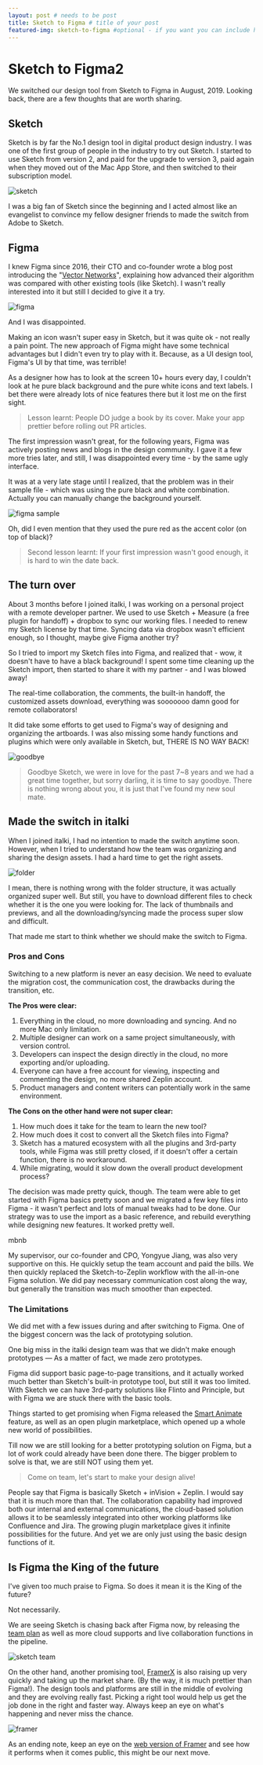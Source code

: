 ```yaml
---
layout: post # needs to be post
title: Sketch to Figma # title of your post
featured-img: sketch-to-figma #optional - if you want you can include hero image
---
```



# Sketch to Figma2

We switched our design tool from Sketch to Figma in August, 2019. Looking back, there are a few thoughts that are worth sharing.

## Sketch

Sketch is by far the No.1 design tool in digital product design industry. I was one of the first group of people in the industry to try out Sketch. I started to use Sketch from version 2, and paid for the upgrade to version 3, paid again when they moved out of the Mac App Store, and then switched to their subscription model. 

![sketch](/assets/img/posts/sketch2figma/0.png)

I was a big fan of Sketch since the beginning and I acted almost like an evangelist to convince my fellow designer friends to made the switch from Adobe to Sketch.

## Figma

I knew Figma since 2016, their CTO and co-founder wrote a blog post introducing the "[Vector Networks](https://www.figma.com/blog/introducing-vector-networks/)", explaining how advanced their algorithm was compared with other existing tools (like Sketch). I wasn't really interested into it but still I decided to give it a try. 

![figma](/assets/img/posts/sketch2figma/1.png)

And I was disappointed. 

Making an icon wasn't super easy in Sketch, but it was quite ok - not really a pain point. The new approach of Figma might have some technical advantages but I didn't even try to play with it. Because,  as a UI design tool, Figma's UI by that time, was terrible! 

As a designer how has to look at the screen 10+ hours every day, I couldn't  look at he pure black background and the pure white icons and text labels. I bet there were already lots of nice features there but it lost me on the first sight.

> Lesson learnt: People DO judge a book by its cover. Make your app prettier before rolling out PR articles.

The first impression wasn't great, for the following years, Figma was actively posting news and blogs  in the design community. I gave it a few more tries later, and still, I was disappointed every time - by the same ugly interface. 

It was at a very late stage until I realized, that the problem was in their sample file - which was using the pure black and white combination. Actually you can manually change the background yourself. 

![figma sample](/assets/img/posts/sketch2figma/2.png)

Oh, did I even mention that they used the pure red as the accent color (on top of black)?

> Second lesson learnt: If your first impression wasn't good enough, it is hard to win the date back.

## The turn over

About 3 months before I joined italki, I was working on a personal project with a remote developer partner. We used to use Sketch + Measure (a free plugin for handoff) + dropbox to sync our working files. I needed to renew my Sketch license by that time. Syncing data via dropbox wasn't efficient enough, so I thought, maybe give Figma another try?

So I tried to import my Sketch files into Figma, and realized that - wow, it doesn't have to have a black background! I spent some time cleaning up the Sketch import, then started to share it with my partner - and I was blowed away!

The real-time collaboration, the comments, the built-in handoff, the customized assets download, everything was sooooooo damn good for remote collaborators!

It did take some efforts to get used to Figma's way of designing and organizing the artboards. I was also missing some handy functions and plugins which were only available in Sketch, but, THERE IS NO WAY BACK!

![goodbye](/assets/img/posts/sketch2figma/3.png)

> Goodbye Sketch, we were in love for the past 7~8 years and we had a great time together, but sorry darling, it is time to say goodbye. There is nothing wrong about you, it is just that I've found my new soul mate.

## Made the switch in italki

When I joined italki, I had no intention to made the switch anytime soon. However, when I tried to understand how the team was organizing and sharing the design assets. I had a hard time to get the right assets. 

![folder](/assets/img/posts/sketch2figma/4.png)

I mean, there is nothing wrong with the folder structure, it was actually organized super well. But still, you have to download different files to check whether it is the one you were looking for. The lack of thumbnails and previews, and all the downloading/syncing made the process super slow and difficult.

That made me start to think whether we should make the switch to Figma.

### Pros and Cons

Switching to a new platform is never an easy decision. We need to evaluate the migration cost, the communication cost, the drawbacks during the transition, etc. 

**The Pros were clear:**

1. Everything in the cloud, no more downloading and syncing. And no more Mac only limitation. 
2. Multiple designer can work on a same project simultaneously, with version control.
3. Developers can inspect the design directly in the cloud, no more exporting and/or uploading. 
4. Everyone can have a free account for viewing, inspecting and commenting the design, no more shared Zeplin account.
5. Product managers and content writers can potentially work in the same environment. 

**The Cons on the other hand were not super clear:**

1. How much does it take for the team to learn the new tool?
2. How much does it cost to convert all the Sketch files into Figma?
3. Sketch has a matured ecosystem with all the plugins and 3rd-party tools, while Figma was still pretty closed, if it doesn't offer a certain function, there is no workaround.
4. While migrating, would it slow down the overall product development process?

The decision was made pretty quick, though. The team were able to get started with Figma basics pretty soon and we migrated a few key files into Figma - it wasn't perfect and lots of manual tweaks had to be done. Our strategy was to use the import as a basic reference, and rebuild everything while designing new features. It worked pretty well. 

mbnb

My supervisor, our co-founder and CPO, Yongyue Jiang, was also very supportive on this. He quickly setup the team account and paid the bills. We then quickly replaced the Sketch-to-Zeplin workflow with the all-in-one Figma solution. We did pay necessary communication cost along the way, but generally the transition was much smoother than expected.

### The Limitations

We did met with a few issues during and after switching to Figma. One of the biggest concern was the lack of prototyping solution.

One big miss in the italki design team was that we didn't make enough prototypes — As a matter of fact, we made zero prototypes. 

Figma did support basic page-to-page transitions, and it actually worked much better than Sketch's built-in prototype tool, but still it was too limited. With Sketch we can have 3rd-party solutions like Flinto and Principle, but with Figma we are stuck there with the basic tools. 

Things started to get promising when Figma released the [Smart Animate](https://www.figma.com/blog/announcing-smart-animate-and-advanced-transitions/) feature, as well as an open plugin marketplace, which opened up a whole new world of possibilities. 

Till now we are still looking for a better prototyping solution on Figma, but a lot of work could already have been done there. The bigger problem to solve is that, we are still NOT using them yet. 

> Come on team, let's start to make your design alive!

People say that Figma is basically Sketch + inVision + Zeplin. I would say that it is much more than that. The collaboration capability had improved both our internal and external communications, the cloud-based solution allows it to be seamlessly integrated into other working platforms like Confluence and Jira. The growing plugin marketplace gives it infinite possibilities for the future. And yet we are only just using the basic design functions of it. 

## Is Figma the King of the future

I've given too much praise to Figma. So does it mean it is the King of the future?

Not necessarily.

We are seeing Sketch is chasing back after Figma now, by releasing the [team plan](https://www.sketch.com/for-teams/) as well as more cloud supports and live collaboration functions in the pipeline. 

![sketch team](/assets/img/posts/sketch2figma/5.png)

On the other hand, another promising tool, [FramerX](https://www.framer.com/) is also raising up very quickly and taking up the market share. (By the way, it is much prettier than Figma!). The design tools and platforms are still in the middle of evolving and they are evolving really fast. Picking a right tool would help us get the job done in the right and faster way. Always keep an eye on what's happening and never miss the chance.

![framer](/assets/img/posts/sketch2figma/6.png)

As an ending note, keep an eye on the [web version of Framer](https://www.framer.com/web/](https://www.framer.com/web/)) and see how it performs when it comes public, this might be our next move.